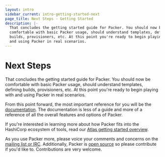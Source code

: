 ```yaml
---
layout: intro
sidebar_current: intro-getting-started-next
page_title: Next Steps - Getting Started
description: |-
  That concludes the getting started guide for Packer. You should now be
  comfortable with basic Packer usage, should understand templates, defining
  builds, provisioners, etc. At this point you're ready to begin playing with
  and using Packer in real scenarios.
---
```


# Next Steps

That concludes the getting started guide for Packer. You should now be
comfortable with basic Packer usage, should understand templates, defining
builds, provisioners, etc. At this point you're ready to begin playing with and
using Packer in real scenarios.

From this point forward, the most important reference for you will be the
[documentation](/docs). The documentation is less of a guide and more of a
reference of all the overall features and options of Packer.

If you're interested in learning more about how Packer fits into the HashiCorp
ecosystem of tools, read our [Atlas getting started
overview](https://atlas.hashicorp.com/help/intro/getting-started).

As you use Packer more, please voice your comments and concerns on the [mailing
list or IRC](/community.html). Additionally, Packer is [open
source](https://github.com/mitchellh/packer) so please contribute if you'd like
to. Contributions are very welcome.

